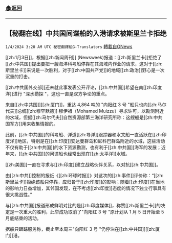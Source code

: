 ###  [:house:返回](README.md)
---


## 【秘翻在线】中共国间谍船的入港请求被斯里兰卡拒绝
`1/4/2024 3:20 AM UTC 秘密翻譯組G-Translators` [轉載自GNews](https://gnews.org/articles/2181860)

[[zh:1月3日]]，根据[[zh:新闻周刊]] (Newsweek)报道：[[zh:斯里兰卡]]拒绝了[[zh:中共国]]提出要把一艘海洋科考船停靠在其海域内作业的请求，这对于[[zh:斯里兰卡]]来说是一次胜利，对于[[zh:中国共产党]]的地域[[zh:政治]]野心是一次沉重的打击。

[[zh:中共国外交部]]还未就此事发表公开评论，[[zh:中共国]]希望在南[[zh:印度洋]]进行 "深水勘探 "，这也一直是双方争论的重点。

来自[[zh:中共国]][[zh:厦门]]，重达 4,864 吨的 "向阳红 3 号 "船只也向[[zh:马尔代夫]]总统[[zh:穆罕默德]]·穆伊祖（Mohamed Muizzu）寻求许可，以勘测附近的水域，但据[[zh:马尔代夫]]自然资源部第三海洋研究所称：这艘船是[[zh:中共国军方]]用来收集情报的。

此前，[[zh:中共国]]的科考船、弹道[[zh:导弹]]跟踪器和水文船一直活跃在[[zh:印度洋]]地区，特别是在[[zh:印度]]安达曼群岛和尼科巴群岛附近的水域，这些活动不仅有助于[[zh:中共国]]的水下资源勘测，也有利于[[zh:中共国]]海军的发展；近年来，[[zh:中共国]]的间谍船也经常出现在[[zh:太平洋]]水域。

[[zh:美国]]一直在寻求与[[zh:印度]]建立战略伙伴关系，以对抗[[zh:中共国]]。

由[[zh:中共]]控制的报纸《[[zh:环球时报]]》对这次的[[zh:事件]]评价称：“[[zh:斯里兰卡]]拒绝该船只停靠，应归咎于[[zh:印度]]的影响；随着[[zh:印度]]在当地的影响力日益增加，其邻国发现，在不考虑[[zh:印度]]态度的情况下独立行事具有很大挑战性。”

与[[zh:中共国]]报道形成鲜明对比的是[[zh:印度媒体]]，称赞[[zh:斯里兰卡]]的决定是一次重大的胜利，此举成功取消了"向阳红 3 号 "原计划从 1 月 5 日开始至 5 月底结束的活动。

据船只跟踪服务称，截止至本周三"向阳红 3 号 "仍停泊在[[zh:中共国]][[zh:厦门]]港。
